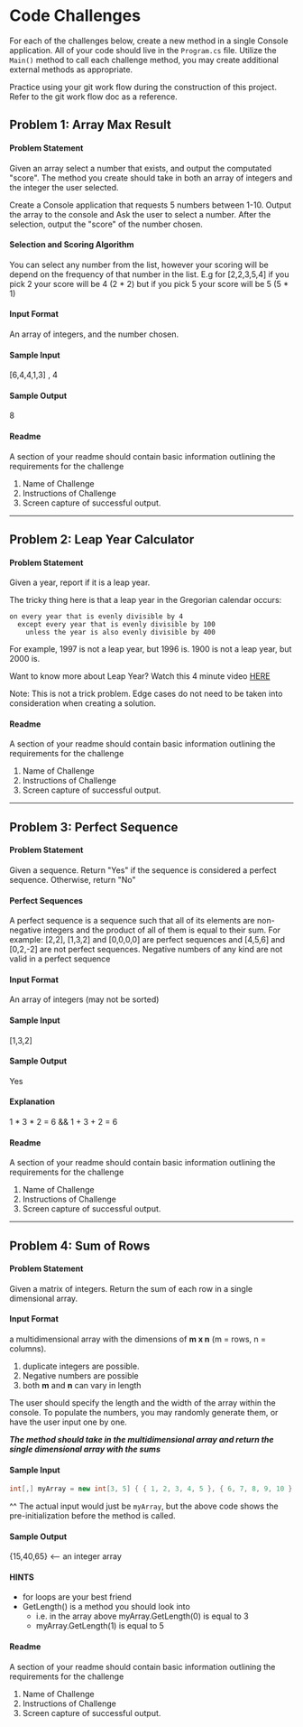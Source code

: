 # Code Challenges 
For each of the challenges below, create a new method in a single Console application. All of your code should live in the `Program.cs`
file. Utilize the `Main()` method to call each challenge method, you may create additional external methods as appropriate. 

Practice using your git work flow during the construction of this project. Refer to the git work flow doc as a reference. 

## Problem 1: Array Max Result

#### Problem Statement
Given an array select a number that exists, and output the computated "score". The method you create should take in
both an array of integers and the integer the user selected.

Create a Console application that requests 5 numbers between 1-10. Output the array to the console and Ask the user to
select a number. After the selection, output the "score" of the number chosen.

#### Selection and Scoring Algorithm
You can select any number from the list, however your scoring will be depend on the frequency of that number in the list. 
E.g for [2,2,3,5,4] if you pick 2 your score will be 4 (2 * 2) but if you pick 5 your score will be 5 (5 * 1)

#### Input Format
An array of integers, and the number chosen.

#### Sample Input
[6,4,4,1,3] , 4

#### Sample Output
8

#### Readme
A section of your readme should contain basic information outlining the requirements for the challenge
1. Name of Challenge
2. Instructions of Challenge
3. Screen capture of successful output. 



<hr />

## Problem 2: Leap Year Calculator

#### Problem Statement
Given a year, report if it is a leap year.

The tricky thing here is that a leap year in the Gregorian calendar occurs:

```
on every year that is evenly divisible by 4
  except every year that is evenly divisible by 100
    unless the year is also evenly divisible by 400

```

For example, 1997 is not a leap year, but 1996 is. 1900 is not a leap year, but 2000 is.

Want to know more about Leap Year? Watch this 4 minute video [HERE](https://www.youtube.com/watch?v=xX96xng7sAE)

Note: This is not a trick problem. Edge cases do not need to be taken into consideration when creating a solution.

#### Readme
A section of your readme should contain basic information outlining the requirements for the challenge
1. Name of Challenge
2. Instructions of Challenge
3. Screen capture of successful output. 

<hr />

## Problem 3: Perfect Sequence

#### Problem Statement
Given a sequence. Return "Yes" if the sequence is considered a perfect sequence. Otherwise, return "No"

#### Perfect Sequences
A perfect sequence is a sequence such that all of its elements are non-negative integers and the product of all of them is equal to their sum. 
For example: [2,2], [1,3,2] and [0,0,0,0] are perfect sequences and [4,5,6] and [0,2,-2] are not perfect sequences. Negative numbers of any kind are not valid in 
a perfect sequence

#### Input Format
An array of integers (may not be sorted)

#### Sample Input
[1,3,2]

#### Sample Output
Yes

#### Explanation
1 * 3 * 2 = 6 && 1 + 3 + 2 = 6

#### Readme
A section of your readme should contain basic information outlining the requirements for the challenge
1. Name of Challenge
2. Instructions of Challenge
3. Screen capture of successful output. 


<hr />

## Problem 4: Sum of Rows

#### Problem Statement
Given a matrix of integers. Return the sum of each row in a single dimensional array. 

#### Input Format
a multidimensional array with the dimensions of **m x n** (m = rows, n = columns).

1. duplicate integers are possible.
2. Negative numbers are possible
3. both **m** and **n** can vary in length

The user should specify the length and the width of the array within the console. To populate the numbers, you may randomly generate them, or have the user input one by one.

***The method should take in the multidimensional array and return the single dimensional array with the sums***

#### Sample Input
```csharp
int[,] myArray = new int[3, 5] { { 1, 2, 3, 4, 5 }, { 6, 7, 8, 9, 10 }, { 11, 12, 13, 14, 15 } };
```

^^ The actual input would just be `myArray`, but the above code shows the pre-initialization before the method is called. 

#### Sample Output

{15,40,65} <-- an integer array

#### HINTS
- for loops are your best friend
- GetLength() is a method you should look into
	- i.e. in the array above myArray.GetLength(0) is equal to 3
	- myArray.GetLength(1) is equal to 5
	

#### Readme
A section of your readme should contain basic information outlining the requirements for the challenge
1. Name of Challenge
2. Instructions of Challenge
3. Screen capture of successful output. 

